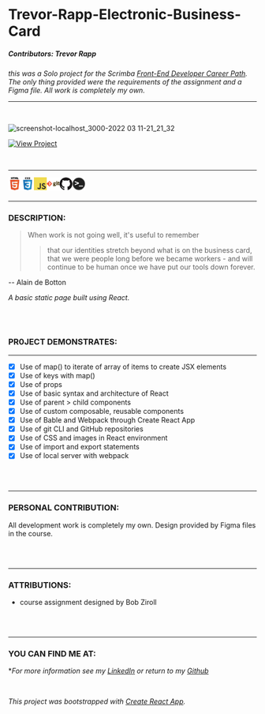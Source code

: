 
# Trevor-Rapp-Electronic-Business-Card

##### Contributors: Trevor Rapp

*this was a Solo project for the Scrimba [Front-End Developer Career Path](https://scrimba.com/learn/frontend/section-recap-co014428e8642aa862044633d).  The only thing provided were the requirements of the assignment and a Figma file.  All work is completely my own.*

---

<br>

![screenshot-localhost_3000-2022 03 11-21_21_32](https://user-images.githubusercontent.com/11747875/158003512-41dfd832-62a6-4bfc-95e8-33cb618496f2.png)

[![View Project](https://user-images.githubusercontent.com/11747875/141705232-471a0b9c-ca45-4540-a1b6-740c5e1becbe.png)](https://trrapp12.github.io/Trevor-Rapp-Electronic-Business-Card/)

<br>

---

<img align="left" alt="HTML5" width="26px" src="https://raw.githubusercontent.com/github/explore/80688e429a7d4ef2fca1e82350fe8e3517d3494d/topics/html/html.png" />
<img align="left" alt="CSS3" width="26px" src="https://raw.githubusercontent.com/github/explore/80688e429a7d4ef2fca1e82350fe8e3517d3494d/topics/css/css.png" />
<img align="left" alt="JavaScript" width="26px" src="https://raw.githubusercontent.com/github/explore/80688e429a7d4ef2fca1e82350fe8e3517d3494d/topics/javascript/javascript.png" />
<img align="left" alt="Git" width="26px" src="https://raw.githubusercontent.com/github/explore/80688e429a7d4ef2fca1e82350fe8e3517d3494d/topics/git/git.png" />
<img align="left" alt="GitHub" width="26px" src="https://raw.githubusercontent.com/github/explore/78df643247d429f6cc873026c0622819ad797942/topics/github/github.png" />
<img align="left" alt="Terminal" width="26px" src="https://raw.githubusercontent.com/github/explore/80688e429a7d4ef2fca1e82350fe8e3517d3494d/topics/terminal/terminal.png" />

<br>
<br>

---

### DESCRIPTION:

>When work is not going well, it's useful to remember
>>that our identities stretch beyond what is on the business card,
>that we were people long before we became workers -
>and will continue to be human once we have put our tools down forever.

-- Alain de Botton

*A basic static page built using React.*

<br>
<br>

### PR0JECT DEMONSTRATES:
---

- [x] Use of map() to iterate of array of items to create JSX elements
- [x] Use of keys with map()
- [x] Use of props
- [x] Use of basic syntax and architecture of React
- [x] Use of parent > child components
- [x] Use of custom composable, reusable components
- [x] Use of Bable and Webpack through Create React App
- [x] Use of git CLI and GitHub repositories
- [x] Use of CSS and images in React environment
- [x] Use of import and export statements
- [x] Use of local server with webpack

<br>
<br>

---

### PERSONAL CONTRIBUTION: 


All development work is completely my own.  Design provided by Figma files in the course.

<br>
<br>

---

### ATTRIBUTIONS: 

* course assignment designed by Bob Ziroll

<br>
<br>

---

### YOU CAN FIND ME AT:


\**For more information see my [LinkedIn](https://www.linkedin.com/in/trevor-rapp-042a1037) or return to my [Github](https://github.com/trrapp12)*

<br>

*This project was bootstrapped with [Create React App](https://github.com/facebook/create-react-app).*

